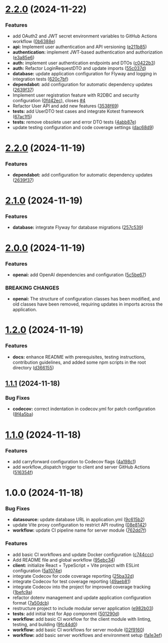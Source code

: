 # [2.2.0](https://github.com/uyqn/omnom-gpt/compare/v2.1.0...v2.2.0) (2024-11-22)


### Features

* add OAuth2 and JWT secret environment variables to GitHub Actions workflow ([0b6388e](https://github.com/uyqn/omnom-gpt/commit/0b6388ec0aafc45e1d3e24496c53b3f32562660b))
* **api:** Implement user authentication and API versioning ([e211b85](https://github.com/uyqn/omnom-gpt/commit/e211b856216b4d51dd6cdb44c26c02b4a1e3343f))
* **authentication:** implement JWT-based authentication and authorization ([e3a85e6](https://github.com/uyqn/omnom-gpt/commit/e3a85e6066853b386dc70c8a1c17ac9c02ae933a))
* **auth:** implement user authentication endpoints and DTOs ([c0422b3](https://github.com/uyqn/omnom-gpt/commit/c0422b37f7b25af60c87fb36b8b96ce005bf7d64))
* **auth:** Refactor LoginRequestDTO and update imports ([55c037d](https://github.com/uyqn/omnom-gpt/commit/55c037dd21d6a59a47873956f4e9a43c7355d2c9))
* **database:** update application configuration for Flyway and logging in integration tests ([620c7bf](https://github.com/uyqn/omnom-gpt/commit/620c7bffcba6dc08a9153d251f2b083a8c3e9d30))
* **dependabot:** add configuration for automatic dependency updates ([2639f37](https://github.com/uyqn/omnom-gpt/commit/2639f37dba6826376d29a567d5cc1769da697457))
* Implement user registration feature with R2DBC and security configuration ([0fd42ec](https://github.com/uyqn/omnom-gpt/commit/0fd42ece5d03d09b776c51aa7423d10e3c0123e1)), closes [#4](https://github.com/uyqn/omnom-gpt/issues/4)
* Refactor User API and add new features ([3538f69](https://github.com/uyqn/omnom-gpt/commit/3538f6943ec1cd12821afc91b4a0e10e6760a464))
* **tests:** add UserDTO test cases and integrate Kotest framework ([67ac1f5](https://github.com/uyqn/omnom-gpt/commit/67ac1f519f65f3fd199b367817c0528c741f49a6))
* **tests:** remove obsolete user and error DTO tests ([4abb87e](https://github.com/uyqn/omnom-gpt/commit/4abb87ea768b6970b5be3528d3e42a575b4cb49f))
* update testing configuration and code coverage settings ([dac68d9](https://github.com/uyqn/omnom-gpt/commit/dac68d9739c56c91a048c3c2b1741657866c9e93))

# [2.2.0](https://github.com/uyqn/omnom-gpt/compare/v2.1.0...v2.2.0) (2024-11-19)


### Features

* **dependabot:** add configuration for automatic dependency updates ([2639f37](https://github.com/uyqn/omnom-gpt/commit/2639f37dba6826376d29a567d5cc1769da697457))

# [2.1.0](https://github.com/uyqn/omnom-gpt/compare/v2.0.0...v2.1.0) (2024-11-19)


### Features

* **database:** integrate Flyway for database migrations ([257c539](https://github.com/uyqn/omnom-gpt/commit/257c539c69f219f944bf086630c6d2f2154dc3fa))

# [2.0.0](https://github.com/uyqn/omnom-gpt/compare/v1.2.0...v2.0.0) (2024-11-19)


### Features

* **openai:** add OpenAI dependencies and configuration ([5c5be67](https://github.com/uyqn/omnom-gpt/commit/5c5be6753bbb27ae3e97c66a76ef2c6767ece90f))


### BREAKING CHANGES

* **openai:** The structure of configuration classes has been modified, and old classes have been removed, requiring updates in imports across the application.

# [1.2.0](https://github.com/uyqn/omnom-gpt/compare/v1.1.1...v1.2.0) (2024-11-19)


### Features

* **docs:** enhance README with prerequisites, testing instructions, contribution guidelines, and added some npm scripts in the root directory ([d366155](https://github.com/uyqn/omnom-gpt/commit/d3661550b23e24b8580e0ea224d2a0f2f86ec3fe))

## [1.1.1](https://github.com/uyqn/omnom-gpt/compare/v1.1.0...v1.1.1) (2024-11-18)


### Bug Fixes

* **codecov:** correct indentation in codecov.yml for patch configuration ([8f4a5ba](https://github.com/uyqn/omnom-gpt/commit/8f4a5ba9b49d712949abf8816169f12cc2af8a17))

# [1.1.0](https://github.com/uyqn/omnom-gpt/compare/v1.0.0...v1.1.0) (2024-11-18)


### Features

* add carryforward configuration to Codecov flags ([4a198c1](https://github.com/uyqn/omnom-gpt/commit/4a198c1e19d0eabdf7236270fdd286912f384baf))
* add workflow_dispatch trigger to client and server GitHub Actions ([516354f](https://github.com/uyqn/omnom-gpt/commit/516354ffa59fa324b7a9ab2829c4f3b0f8adff66))

# 1.0.0 (2024-11-18)


### Bug Fixes

* **datasource:** update database URL in application.yml ([9c615b2](https://github.com/uyqn/omnom-gpt/commit/9c615b2e0abf83a5898b11be6ebe7f706c53f7eb))
* update Vite proxy configuration to restrict API routing ([08e8142](https://github.com/uyqn/omnom-gpt/commit/08e8142fdaab01ba51d21ce0bcbd77e1f7688568))
* **workflow:** update CI pipeline name for server module ([762dd7f](https://github.com/uyqn/omnom-gpt/commit/762dd7f0d15c8c4655212cbc843baa4141f09e06))


### Features

* add basic CI workflows and update Docker configuration ([c744ccc](https://github.com/uyqn/omnom-gpt/commit/c744ccc7ae970d160ba05549d1603cd555cbe549))
* Add README file and global workflow ([95ebc34](https://github.com/uyqn/omnom-gpt/commit/95ebc34d10d30b23850b91611a121b686ef72920))
* **client:** initialize React + TypeScript + Vite project with ESLint configuration ([5a1074e](https://github.com/uyqn/omnom-gpt/commit/5a1074e567e9b8b1899a3c4e4657746576bad835))
* integrate Codecov for code coverage reporting ([25ba32d](https://github.com/uyqn/omnom-gpt/commit/25ba32d2d46fc6b96da9f2b7ee130923221572aa))
* integrate Codecov for test coverage reporting ([49aeb81](https://github.com/uyqn/omnom-gpt/commit/49aeb8153c2b54da80bae4d2f42f14e296628490))
* integrate Codecov into the project for improved coverage tracking ([1befc9a](https://github.com/uyqn/omnom-gpt/commit/1befc9a283dec91aee94ee7c7ed2cd0b77a3f3b5))
* refactor dotenv management and update application configuration format ([7a50dcb](https://github.com/uyqn/omnom-gpt/commit/7a50dcb873ff51a780cb841b8051c66429fe64ab))
* restructure project to include modular server application ([e982b03](https://github.com/uyqn/omnom-gpt/commit/e982b03194e11900c534d1c5f2ed32976e165fc3))
* **tests:** add initial test for App component ([501290d](https://github.com/uyqn/omnom-gpt/commit/501290d35e1f522b902d4810a49255a8b0a47dfe))
* **workflow:** add basic CI workflow for the client module with linting, testing, and building ([9fc44d0](https://github.com/uyqn/omnom-gpt/commit/9fc44d03ec44549bbf6dab9503bfabfac3f20223))
* **workflow:** add basic CI workflows for server module ([02f9160](https://github.com/uyqn/omnom-gpt/commit/02f9160a6139f753f979b1d78edb6f880af4f700))
* **workflow:** add basic server workflows and environment setup ([fa1e3ef](https://github.com/uyqn/omnom-gpt/commit/fa1e3ef49f65104176fd7fbbb9a5a9721273b230))
